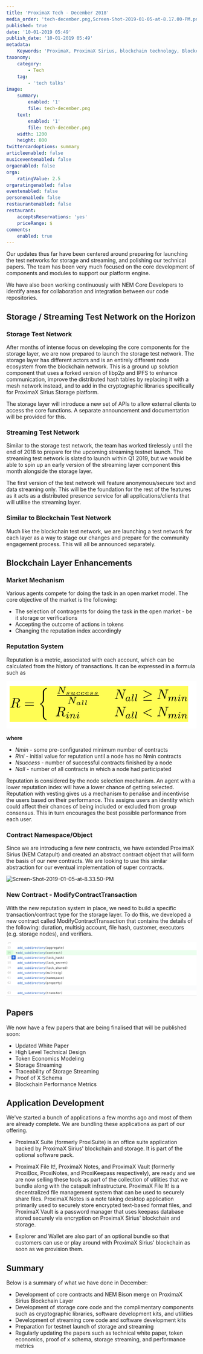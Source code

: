 ```yaml
---
title: 'ProximaX Tech - December 2018'
media_order: 'tech-december.png,Screen-Shot-2019-01-05-at-8.17.00-PM.png,Screen-Shot-2019-01-05-at-8.33.50-PM.png'
published: true
date: '10-01-2019 05:49'
publish_date: '10-01-2019 05:49'
metadata:
    Keywords: 'ProximaX, ProximaX Sirius, blockchain technology, Blockchain powered, Blockchain protocol, Distributed ledger technology, DLT, dlt, Distributed ledger, Decentralized database, Decentralized database technology, Decentralized storage, Decentralized storage technology, Decentralized supply chain, Decentralized streaming, Integrated and distributed ledger technology, IaDLt, Peer-to-peer technology, Peer to peer streaming, Peer to peer, Consensus mechanism, Consensus protocol, Asymmetric encryption, Data encryption, Off-chain storage, Off-chain streaming, Distributed File Management System, DFMS, Super Contract, Immutability, Data encryption, Encrypted by default, Permissioned, Permission based, Tokenomics, Token economics, Crypto trading, Cryptocurrency, Supply chain, CSD, Central Securities Depository, STO, Security Token Offering, Decentralized supply chain, STO, Private blockchain, DAapps, Decentralized applications, Blockchain apps, Streaming Layer, Streaming Node, Storage Layer, Storage Node, Sharded Information, Sharded Data, Use Case, Use Cases, Blockchain Consensus, Consensus Protocol, Enterprise Solution, Enterprise Solutions, System Integration, Transparency, Immutability, Irreversibility, Traceability, Proof of Bandwidth, Proof of Conflation Aggregate, Proof of Storage, Encryption, Data Security, Data Privacy, Cyber Security, Hackers, Hacking, Nodes, Public Chain, Private Chain, Hybrid Chain, Public & Private Chain, Catapult, SDK, SDKs, Software Development Kits, Super Contract, Super Contracts, Smart Contract, Smart Contracts, Peer-to-Peer , Peer-to-Peer Storage, Software-as-a-Service, SaaS, Lon Wong, PSP, PeerStream, PeerStream Protocol, Anonymous streaming, New Economic Model, New Economic Model Foundation, 482.solutions, Ministry of Community Development UAE, Dragonfly  Fintech, Xarcade, Testnet, Test network, Mainnet, Main network, Tokenomics, Token Economics, XPX, Crypto Currency, Crypto Currencies, Crypto Exchange, Crypto Exchanges, Bitcoin, Zero trust, Escrow, Onchain escrow, Trustless swaps, Trustless, Onion routing, SIM Identity attestation, ProximaX KYC, KYC, Know Your Customer, Know Your Counter Party, Onboarding Customer, Customer Onboarding, Identity Management, Identity Management System, Identity Verification, Identity Authentication, Anti-Money Laundering, AML, RegTech, Regulation Tech, Regulation Technology, GDPR, General Data Protection Regulation, EU GDPR, European Union GDPR, European Union General Data Protection Regulation, Knowyourcustomer, Compliance system, Compliance systems, , ProximaX Suite, Office Suite, Office Collaboration, Workforce Collaboration, Collaboration, Real Time Collaboration, Office suite, word processing, Office collaboration, File sharing, Decentralized file sharing, Real Time Editing, Office Productivity, Productivity, Office Applications, Microsoft Office, Word Processor, Word Processing, Microsoft Word Spreadsheet, Spreadsheets, Excel, Microsoft Excel, Presentation, Presentations, Microsoft Powerpoint, Powerpoint, Keynote, Collabora Office, LibreOffice, Collabora Productivity, Collabora Productivity Ltd,'
taxonomy:
    category:
        - Tech
    tag:
        - 'tech talks'
image:
    summary:
        enabled: '1'
        file: tech-december.png
    text:
        enabled: '1'
        file: tech-december.png
    width: 1200
    height: 800
twittercardoptions: summary
articleenabled: false
musiceventenabled: false
orgaenabled: false
orga:
    ratingValue: 2.5
orgaratingenabled: false
eventenabled: false
personenabled: false
restaurantenabled: false
restaurant:
    acceptsReservations: 'yes'
    priceRange: $
comments:
    enabled: true
---
```


Our updates thus far have been centered around preparing for launching the test networks for storage and streaming, and polishing our technical papers. The team has been very much focused on the core development of components and modules to support our platform engine. 

We have also been working continuously with NEM Core Developers to identify areas for collaboration and integration between our code repositories.

## Storage / Streaming Test Network on the Horizon

### Storage Test Network
After months of intense focus on developing the core components for the storage layer, we are now prepared to launch the storage test network.  The storage layer has different actors and is an entirely different node ecosystem from the blockchain network. This is a ground up solution component that uses a forked version of libp2p and IPFS to enhance communication, improve the distributed hash tables by replacing it with a mesh network instead, and to add in the cryptographic libraries specifically for ProximaX Sirius Storage platform.

The storage layer will introduce a new set of APIs to allow external clients to access the core functions. A separate announcement and documentation will be provided for this.

### Streaming Test Network
Similar to the storage test network, the team has worked tirelessly until the end of 2018 to prepare for the upcoming streaming testnet launch. The streaming test network is slated to launch within Q1 2019, but we would be able to spin up an early version of the streaming layer component this month alongside the storage layer.

The first version of the test network will feature anonymous/secure text and data streaming only. This will be the foundation for the rest of the features as it acts as a distributed presence service for all applications/clients that will utilise the streaming layer.


### Similar to Blockchain Test Network
Much like the blockchain test network, we are launching a test network for each layer as a way to stage our changes and prepare for the community engagement process. This will all be announced separately.

## Blockchain Layer Enhancements

### Market Mechanism

Various agents compete for doing the task in an open market model. The core objective of the market is the following:

+ The selection of contragents for doing the task in the open market - be it storage or verifications
+ Accepting the outcome of actions in tokens 
+ Changing the reputation index accordingly


### Reputation System
Reputation is a metric, associated with each account, which can be calculated from the history of transactions.  It can be expressed in a formula such as
  
![](Screen-Shot-2019-01-05-at-8.17.00-PM.png)
 
**where**

+ *Nmin* - some pre-configurated minimum number of contracts 
+ *Rini* - initial value for reputation until a node has no Nmin contracts
+ *Nsuccess* - number of successful contracts finished by a node
+ *Nall* - number of all contracts in which a node had participated

Reputation is considered by the node selection mechanism. An agent with a lower reputation index will have a lower chance of getting selected. Reputation with vesting gives us a mechanism to penalise and incentivise the users based on their performance. This assigns users an identity which could affect their chances of being included or excluded from group consensus. This in turn encourages the best possible performance from each user. 

### Contract Namespace/Object
Since we are introducing a few new contracts, we have extended ProximaX Sirius (NEM Catapult) and created an abstract contract object that will form the basis of our new contracts. We are looking to use this similar abstraction for our eventual implementation of super contracts.

![Screen-Shot-2019-01-05-at-8.33.50-PM](image://Screen-Shot-2019-01-05-at-8.33.50-PM.png)

### New Contract - ModifyContractTransaction
With the new reputation system in place, we need to build a specific transaction/contract type for the storage layer. To do this, we developed a new contract called ModifyContractTransaction that contains the details of the following: duration, multisig account, file hash, customer, executors (e.g. storage nodes), and verifiers.

![](Screen-Shot-2019-01-05-at-8.33.50-PM.png)

## Papers
We now have a few papers that are being finalised that will be published soon:

+ Updated White Paper
+ High Level Technical Design
+ Token Economics Modeling
+ Storage Streaming
+ Traceability of Storage Streaming
+ Proof of X Schema
+ Blockchain Performance Metrics

## Application Development
We've started a bunch of applications a few months ago and most of them are already complete. We are bundling these applications as part of our offering.

+ ProximaX Suite (formerly ProxiSuite) is an office suite application backed by ProximaX Sirius' blockchain and storage.  It is part of the optional software pack.

+ ProximaX File It!, ProximaX Notes, and ProximaX Vault (formerly ProxiBox, ProxiNotes, and ProxiKeepass respectively), are ready and we are now selling these tools as part of the collection of utilities that we bundle along with the catapult infrastructure. ProximaX File It! is a decentralized file management system that can be used to securely share files. ProximaX Notes is a note taking desktop application primarily used to securely store encrypted text-based format files, and ProximaX Vault is a password manager that uses keepass database stored securely via encryption on ProximaX Sirius' blockchain and storage. 

+ Explorer and Wallet are also part of an optional bundle so that customers can use or play around with ProximaX Sirius' blockchain as soon as we provision them.


## Summary
Below is a summary of what we have done in December:

+ Development of core contracts and NEM Bison merge on ProximaX Sirius Blockchain Layer
+ Development of storage core code and the complimentary components such as cryptographic libraries, software development kits, and utilities
+ Development of streaming core code and software development kits
+ Preparation for testnet launch of storage and streaming
+ Regularly updating the papers such as technical white paper, token economics, proof of x schema, storage streaming, and performance metrics